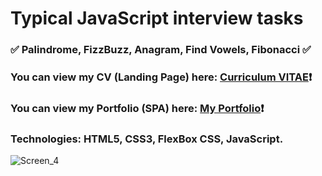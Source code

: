 # Typical JavaScript interview tasks #
### ✅ Palindrome, FizzBuzz, Anagram, Find Vowels, Fibonacci ✅ ###
### You can view my CV (Landing Page) here: [Curriculum VITAE](https://zorger27.github.io)❗️ ###
### You can view my Portfolio (SPA) here: [My Portfolio](https://Zorin.Expert)❗️ ###
### Technologies: HTML5, CSS3, FlexBox CSS, JavaScript. ###
![Screen_4](https://user-images.githubusercontent.com/30940416/172478710-63811949-df3e-42bb-af81-7e9f859f7ff4.gif)
